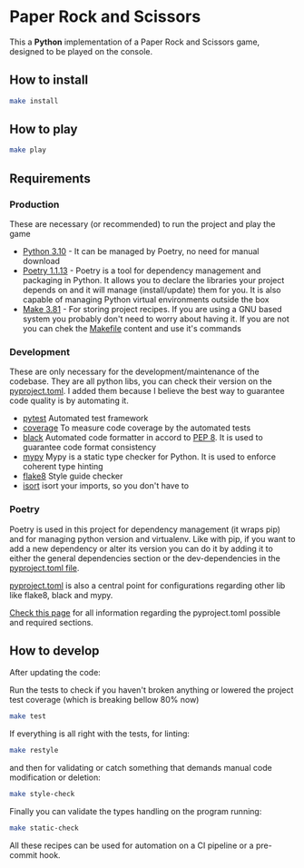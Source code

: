 # Paper Rock and Scissors

This a **Python** implementation of a Paper Rock and Scissors game, designed to be played on the console.

## How to install
```bash
make install
```

## How to play

```bash
make play
```

## Requirements

### Production
These are necessary (or recommended) to run the project and play the game

* [Python 3.10](https://www.python.org/downloads/) - It can be managed by Poetry, no need for manual download
* [Poetry 1.1.13](https://python-poetry.org/docs/) - Poetry is a tool for dependency management and packaging in Python. It allows you to declare the libraries your project depends on and it will manage (install/update) them for you. It is also capable of managing Python virtual environments outside the box
* [Make 3.81](https://www.gnu.org/software/make/) - For storing project recipes. If you are using a GNU based system you probably don't need to worry about having it. If you are not you can chek the [Makefile](Makefile) content and use it's commands

### Development
These are only necessary for the development/maintenance of the codebase.
They are all python libs, you can check their version on the [pyproject.toml](pyproject.toml).
I added them because I believe the best way to guarantee code quality is by automating it.
* [pytest](https://pypi.org/project/pytest/) Automated test framework
* [coverage](https://pypi.org/project/coverage/) To measure code coverage by the automated tests
* [black](https://pypi.org/project/black/) Automated code formatter in accord to [PEP 8](https://peps.python.org/pep-0008/). It is used to guarantee code format consistency
* [mypy](https://github.com/python/mypy) Mypy is a static type checker for Python. It is used to enforce coherent type hinting
* [flake8](https://pypi.org/project/flake8/) Style guide checker
* [isort](https://pycqa.github.io/isort/) isort your imports, so you don't have to

### Poetry

Poetry is used in this project for dependency management (it wraps pip) and for managing python version and virtualenv.
Like with pip, if you want to add a new dependency or alter its version you can do it by adding it to either the general dependencies section or the dev-dependencies in the [pyproject.toml file](pyproject.toml).

[pyproject.toml](pyproject.toml) is also a central point for configurations regarding other lib like flake8, black and mypy.

[Check this page](https://python-poetry.org/docs/pyproject/) for all information regarding the pyproject.toml possible and required sections.

## How to develop

After updating the code:

Run the tests to check if you haven't broken anything or lowered the project test coverage (which is breaking bellow 80% now)
```bash
make test
```

If everything is all right with the tests, for linting:
```bash
make restyle
```

and then for validating or catch something that demands manual code modification or deletion:
```bash
make style-check
```

Finally you can validate the types handling on the program running:
```bash
make static-check
```

All these recipes can be used for automation on a CI pipeline or a pre-commit hook.

